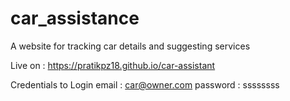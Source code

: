 ﻿# car_assistance

A website for tracking car details and suggesting services

Live on : https://pratikpz18.github.io/car-assistant


Credentials to Login 
email : car@owner.com
password : ssssssss
